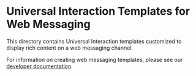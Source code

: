 # Universal Interaction Templates for Web Messaging

This directory contains Universal Interaction templates customized to display rich content on a web messaging channel.

For information on creating web messaging templates, please see our [developer documentation](https://developers.liveperson.com/mobile-sdk-and-web-templates-introduction.html).

